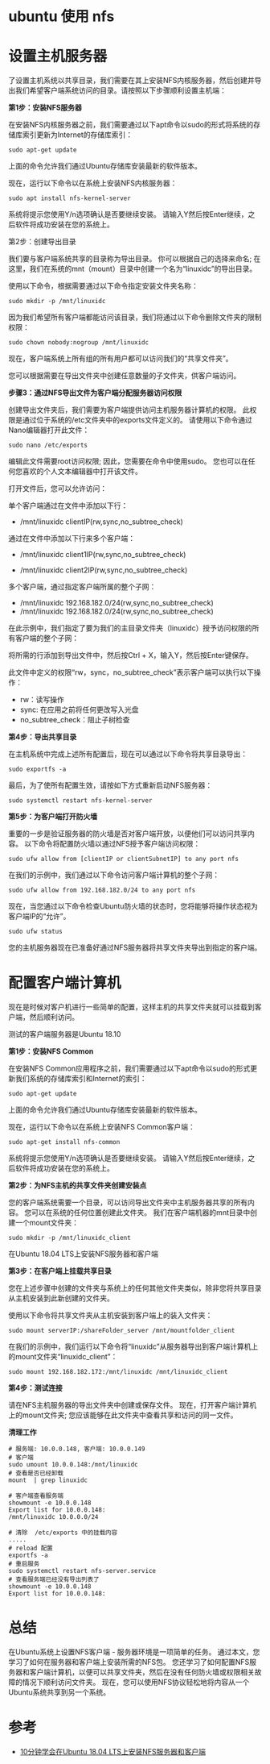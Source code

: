 ubuntu 使用 nfs
====


设置主机服务器
====

了设置主机系统以共享目录，我们需要在其上安装NFS内核服务器，然后创建并导出我们希望客户端系统访问的目录。请按照以下步骤顺利设置主机端：

**第1步：安装NFS服务器**

在安装NFS内核服务器之前，我们需要通过以下apt命令以sudo的形式将系统的存储库索引更新为Internet的存储库索引：

```
sudo apt-get update
```

上面的命令允许我们通过Ubuntu存储库安装最新的软件版本。


现在，运行以下命令以在系统上安装NFS内核服务器：


```
sudo apt install nfs-kernel-server
```


系统将提示您使用Y/n选项确认是否要继续安装。 请输入Y然后按Enter继续，之后软件将成功安装在您的系统上。

第2步：创建导出目录

我们要与客户端系统共享的目录称为导出目录。 你可以根据自己的选择来命名; 在这里，我们在系统的mnt（mount）目录中创建一个名为“linuxidc”的导出目录。

使用以下命令，根据需要通过以下命令指定安装文件夹名称：

```
sudo mkdir -p /mnt/linuxidc
```

因为我们希望所有客户端都能访问该目录，我们将通过以下命令删除文件夹的限制权限：

```
sudo chown nobody:nogroup /mnt/linuxidc
```

现在，客户端系统上所有组的所有用户都可以访问我们的“共享文件夹”。

您可以根据需要在导出文件夹中创建任意数量的子文件夹，供客户端访问。


**步骤3：通过NFS导出文件为客户端分配服务器访问权限**

创建导出文件夹后，我们需要为客户端提供访问主机服务器计算机的权限。 此权限是通过位于系统的/etc文件夹中的exports文件定义的。 请使用以下命令通过Nano编辑器打开此文件：

```
sudo nano /etc/exports
```

编辑此文件需要root访问权限; 因此，您需要在命令中使用sudo。 您也可以在任何您喜欢的个人文本编辑器中打开该文件。

打开文件后，您可以允许访问：

单个客户端通过在文件中添加以下行：

- /mnt/linuxidc clientIP(rw,sync,no_subtree_check)

通过在文件中添加以下行来多个客户端：

- /mnt/linuxidc client1IP(rw,sync,no_subtree_check)

- /mnt/linuxidc client2IP(rw,sync,no_subtree_check)

多个客户端，通过指定客户端所属的整个子网：

- /mnt/linuxidc 192.168.182.0/24(rw,sync,no_subtree_check)
- /mnt/linuxidc 192.168.182.0/24(rw,sync,no_subtree_check)


在此示例中，我们指定了要为我们的主目录文件夹（linuxidc）授予访问权限的所有客户端的整个子网：

将所需的行添加到导出文件中，然后按Ctrl + X，输入Y，然后按Enter键保存。

此文件中定义的权限“rw，sync，no_subtree_check”表示客户端可以执行以下操作：

- rw：读写操作
- sync: 在应用之前将任何更改写入光盘
- no_subtree_check：阻止子树检查

**第4步：导出共享目录**

在主机系统中完成上述所有配置后，现在可以通过以下命令将共享目录导出：

```
sudo exportfs -a
```

最后，为了使所有配置生效，请按如下方式重新启动NFS服务器：

```
sudo systemctl restart nfs-kernel-server
```

**第5步：为客户端打开防火墙**

重要的一步是验证服务器的防火墙是否对客户端开放，以便他们可以访问共享内容。 以下命令将配置防火墙以通过NFS授予客户端访问权限：

```
sudo ufw allow from [clientIP or clientSubnetIP] to any port nfs
```

在我们的示例中，我们通过以下命令访问客户端计算机的整个子网：

```
sudo ufw allow from 192.168.182.0/24 to any port nfs
```

现在，当您通过以下命令检查Ubuntu防火墙的状态时，您将能够将操作状态视为客户端IP的“允许”。

```
sudo ufw status
```

您的主机服务器现在已准备好通过NFS服务器将共享文件夹导出到指定的客户端。

配置客户端计算机
====
现在是时候对客户机进行一些简单的配置，这样主机的共享文件夹就可以挂载到客户端，然后顺利访问。

测试的客户端服务器是Ubuntu 18.10

**第1步：安装NFS Common**

在安装NFS Common应用程序之前，我们需要通过以下apt命令以sudo的形式更新我们系统的存储库索引和Internet的索引：

```
sudo apt-get update
```

上面的命令允许我们通过Ubuntu存储库安装最新的软件版本。

现在，运行以下命令以在系统上安装NFS Common客户端：

```
sudo apt-get install nfs-common
```

系统将提示您使用Y/n选项确认是否要继续安装。 请输入Y然后按Enter继续，之后软件将成功安装在您的系统上。

**第2步：为NFS主机的共享文件夹创建安装点**

您的客户端系统需要一个目录，可以访问导出文件夹中主机服务器共享的所有内容。 您可以在系统的任何位置创建此文件夹。 我们在客户端机器的mnt目录中创建一个mount文件夹：

```
sudo mkdir -p /mnt/linuxidc_client
```

在Ubuntu 18.04 LTS上安装NFS服务器和客户端

**第3步：在客户端上挂载共享目录**

您在上述步骤中创建的文件夹与系统上的任何其他文件夹类似，除非您将共享目录从主机安装到此新创建的文件夹。

使用以下命令将共享文件夹从主机安装到客户端上的装入文件夹：

```
sudo mount serverIP:/shareFolder_server /mnt/mountfolder_client
```

在我们的示例中，我们运行以下命令将“linuxidc”从服务器导出到客户端计算机上的mount文件夹“linuxidc_client”：

```
sudo mount 192.168.182.172:/mnt/linuxidc /mnt/linuxidc_client
```

**第4步：测试连接**

请在NFS主机服务器的导出文件夹中创建或保存文件。 现在，打开客户端计算机上的mount文件夹; 您应该能够在此文件夹中查看共享和访问的同一文件。


**清理工作**

```
# 服务端: 10.0.0.148, 客户端: 10.0.0.149
# 客户端
sudo umount 10.0.0.148:/mnt/linuxidc
# 查看是否已经卸载
mount  | grep linuxidc

# 客户端查看服务端
showmount -e 10.0.0.148
Export list for 10.0.0.148:
/mnt/linuxidc 10.0.0.0/24

# 清除  /etc/exports 中的挂载内容
.....
# reload 配置
exportfs -a
# 重启服务
sudo systemctl restart nfs-server.service 
# 查看服务端已经没有导出列表了
showmount -e 10.0.0.148
Export list for 10.0.0.148:
```


总结
===
在Ubuntu系统上设置NFS客户端 - 服务器环境是一项简单的任务。 通过本文，您学习了如何在服务器和客户端上安装所需的NFS包。 您还学习了如何配置NFS服务器和客户端计算机，以便可以共享文件夹，然后在没有任何防火墙或权限相关故障的情况下顺利访问文件夹。 现在，您可以使用NFS协议轻松地将内容从一个Ubuntu系统共享到另一个系统。

参考
====
- [10分钟学会在Ubuntu 18.04 LTS上安装NFS服务器和客户端](https://www.linuxidc.com/Linux/2018-11/155331.htm)